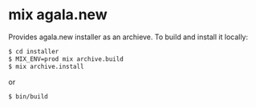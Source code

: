 # mix agala.new

Provides agala.new installer as an archieve. To build and install it locally:

```bash
$ cd installer
$ MIX_ENV=prod mix archive.build
$ mix archive.install
```
 or

```bash
$ bin/build
```

